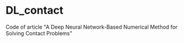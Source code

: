 # DL_contact
Code of article "A Deep Neural Network-Based Numerical Method for Solving Contact Problems"
